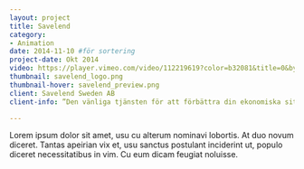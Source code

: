 ```yaml
---
layout: project
title: Savelend
category: 
- Animation
date: 2014-11-10 #för sortering
project-date: Okt 2014
video: https://player.vimeo.com/video/112219619?color=b32081&title=0&byline=0&portrait=1
thumbnail: savelend_logo.png
thumbnail-hover: savelend_preview.png
client: Savelend Sweden AB
client-info: ”Den vänliga tjänsten för att förbättra din ekonomiska situation, både för dig med tillfälligt behov av pengar och för dig med överskott”

---
```

Lorem ipsum dolor sit amet, usu cu alterum nominavi lobortis. At duo novum diceret. Tantas apeirian vix et, usu sanctus postulant inciderint ut, populo diceret necessitatibus in vim. Cu eum dicam feugiat noluisse.